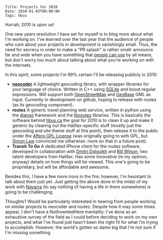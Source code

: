     Title: Projects for 2010
    Date: 2010-01-02T00:00:00
    Tags: hbus

Hurrah, 2010 is upon us!

One new years resolution I have set for myself is to blog more about what I'm working on. I've learned over the last year that the audience of people who care about your projects _in development_ is vanishingly small. Thus, the need for secrecy in order to make a "PR splash" is rather small: announce far and wide when you have something that [people can use][1] by all means, but don't worry too much about talking about what you're working on with the internets.

In this spirit, some projects I'm 99% certain I'll be releasing publicly in 2010:

- **[neocoder][2]** A lightweight geocoding library, with wrapper libraries for your language of choice. Written in C++ using [SQLite][3] and boost regular expressions. Will support both [OpenStreetMap][4] and [GeoBase][5] GML as input. Currently in development on github, hoping to release with routez (as its geocoding component).
- **routez** A generic travel planning web service, written in python using the [django][6] framework and the [libroutez][7] libraries. This is basically the software behind [hbus.ca][1] the goal for 2010 is to clean it up and make it generic by clearing out the Halifax-specific stuff (mostly just the geocoding and site theme stuff at this point), then release it to the public under the [Affero GPL License][8] (was originally going to with GPL, but [Simon Law][9] convinced me otherwise: more on that in a future post).
- **Transit To Go** A dedicated iPhone client for the routez software, developed in collaboration with [Dmitri Dolguikh][10] and [Bill Wilson][11], two talent developers from Halifax. Has some innovative (in my opinion, anyway) details on how things will be viewed. This one's going to be proprietary, but will be affordable and awesome.

Besides this, I have a few more irons in the fire; however, I'm hesistant to talk about them just yet. Just getting the above done in the midst of my work with [Navarra][12] (to say nothing of having a life in there somewhere) is going to be challenging.

Thoughts? Would be particularly interested in hearing from people working on similar projects to neocoder and routez. Despite how it may some times appear, I don't have a NotInventedHere mentality: I've done as an exhaustive survey of the field as I could before deciding to work on my own projects, and what I've found just hasn't been the right fit for what I'm trying to accomplish. However, the world's gotten so damn big that I'm not sure if I'm missing something.

[1]: http://hbus.ca
[2]: http://github.com/wlach/neocoder
[3]: http://sqlite.org
[4]: http://openstreetmap.org
[5]: http://geobase.ca
[6]: http://django-project.org
[7]: http://github.com/wlach/libroutez
[8]: www.affero.org/oagpl.html
[9]: http://sfllaw.ca
[10]: http://appliedlogic.ca
[11]: http://mindsea.com
[12]: http://navarra.ca
